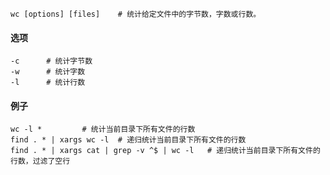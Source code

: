 ```
wc [options] [files]	# 统计给定文件中的字节数，字数或行数。
```

#### 选项

```
-c 		# 统计字节数
-w 		# 统计字数
-l 		# 统计行数
```

#### 例子

```
wc -l *			# 统计当前目录下所有文件的行数
find . * | xargs wc -l 	# 递归统计当前目录下所有文件的行数
find . * | xargs cat | grep -v ^$ | wc -l	# 递归统计当前目录下所有文件的行数，过滤了空行
```



​	